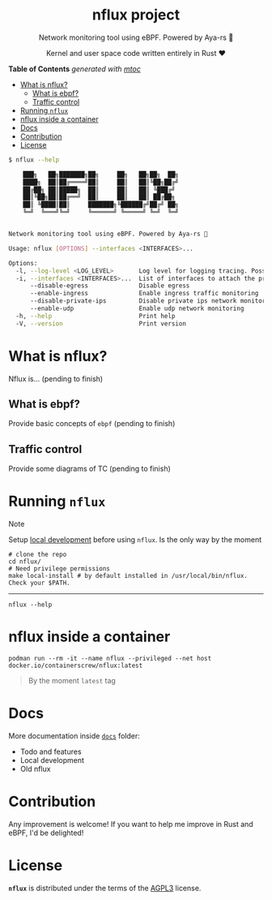 <p align="center">
    <h1 align="center">nflux project</h1>
    <p align="center">Network monitoring tool using eBPF. Powered by Aya-rs 🐝</p>
    <p align="center">Kernel and user space code written entirely in Rust ❤</p>
</p>

<!-- START OF TOC !DO NOT EDIT THIS CONTENT MANUALLY-->
**Table of Contents**  *generated with [mtoc](https://github.com/containerscrew/mtoc)*
- [What is nflux?](#what-is-nflux)
  - [What is ebpf?](#what-is-ebpf)
  - [Traffic control](#traffic-control)
- [Running `nflux`](#running-nflux)
- [nflux inside a container](#nflux-inside-a-container)
- [Docs](#docs)
- [Contribution](#contribution)
- [License](#license)
<!-- END OF TOC -->


```bash
$ nflux --help

    ███╗   ██╗███████╗██╗     ██╗   ██╗██╗  ██╗
    ████╗  ██║██╔════╝██║     ██║   ██║╚██╗██╔╝
    ██╔██╗ ██║█████╗  ██║     ██║   ██║ ╚███╔╝
    ██║╚██╗██║██╔══╝  ██║     ██║   ██║ ██╔██╗
    ██║ ╚████║██║     ███████╗╚██████╔╝██╔╝ ██╗
    ╚═╝  ╚═══╝╚═╝     ╚══════╝ ╚═════╝ ╚═╝  ╚═╝


Network monitoring tool using eBPF. Powered by Aya-rs 🐝

Usage: nflux [OPTIONS] --interfaces <INTERFACES>...

Options:
  -l, --log-level <LOG_LEVEL>       Log level for logging tracing. Possible values: info, warn, trace, debug, error. Default: info [default: info]
  -i, --interfaces <INTERFACES>...  List of interfaces to attach the program
      --disable-egress              Disable egress
      --enable-ingress              Enable ingress traffic monitoring
      --disable-private-ips         Disable private ips network monitoring
      --enable-udp                  Enable udp network monitoring
  -h, --help                        Print help
  -V, --version                     Print version
```

# What is nflux?

Nflux is... (pending to finish)

## What is ebpf?

Provide basic concepts of `ebpf` (pending to finish)

## Traffic control

Provide some diagrams of TC (pending to finish)

# Running `nflux`

> [!NOTE]
> Setup [local development](./docs/local_dev.md) before using `nflux`. Is the only way by the moment

```shell
# clone the repo
cd nflux/
# Need privilege permissions
make local-install # by default installed in /usr/local/bin/nflux. Check your $PATH.
```
---

```shell
nflux --help
```

# nflux inside a container

```shell
podman run --rm -it --name nflux --privileged --net host docker.io/containerscrew/nflux:latest
```

> By the moment `latest` tag

# Docs

More documentation inside [`docs`](./docs/) folder:

- Todo and features
- Local development
- Old nflux

# Contribution

Any improvement is welcome! If you want to help me improve in Rust and eBPF, I'd be delighted!

# License

**`nflux`** is distributed under the terms of the [AGPL3](./LICENSE) license.
